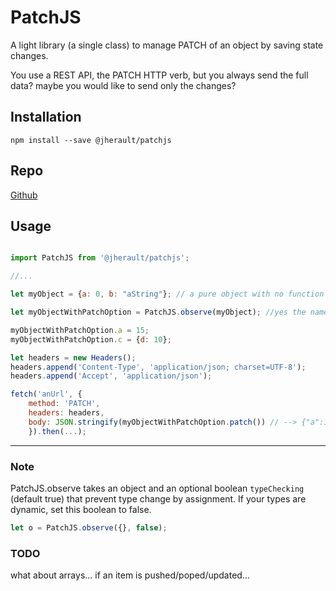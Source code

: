 
# PatchJS
A light library (a single class) to manage PATCH of an object by saving state changes.


You use a REST API, the PATCH HTTP verb, but you always send the full data? maybe you would like to send only the changes?

## Installation

```
npm install --save @jherault/patchjs
```

## Repo

[Github](https://github.com/jherault/PatchJS)

## Usage

```javascript

import PatchJS from '@jherault/patchjs';

//...

let myObject = {a: 0, b: "aString"}; // a pure object with no function 

let myObjectWithPatchOption = PatchJS.observe(myObject); //yes the name of this variable is a bit longer but...

myObjectWithPatchOption.a = 15;
myObjectWithPatchOption.c = {d: 10};

let headers = new Headers();
headers.append('Content-Type', 'application/json; charset=UTF-8');
headers.append('Accept', 'application/json');

fetch('anUrl', { 
    method: 'PATCH', 
    headers: headers, 
    body: JSON.stringify(myObjectWithPatchOption.patch()) // --> {"a":15,"c":{"d":10}}
    }).then(...);

```

----------
### Note
PatchJS.observe takes an object and an optional boolean ```typeChecking``` (default true) that prevent type change by assignment. If your types are dynamic, set this boolean to false.
```javascript
let o = PatchJS.observe({}, false);
```

### TODO
what about arrays... if an item is pushed/poped/updated...